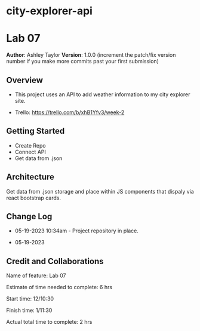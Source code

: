 # city-explorer-api
# Lab 07

**Author**: Ashley Taylor
**Version**: 1.0.0 (increment the patch/fix version number if you make more commits past your first submission)

## Overview

- This project uses an API to add weather information to my city explorer site.

- Trello: https://trello.com/b/xhB1Yfv3/week-2

## Getting Started

- Create Repo
- Connect API
- Get data from .json

## Architecture

Get data from .json storage and place within JS components that dispaly via react bootstrap cards.

## Change Log

- 05-19-2023 10:34am - Project repository in place.

- 05-19-2023

## Credit and Collaborations

Name of feature: Lab 07

Estimate of time needed to complete: 
6 hrs

Start time: 12/10:30

Finish time: 1/11:30

Actual total time to complete: 2 hrs
